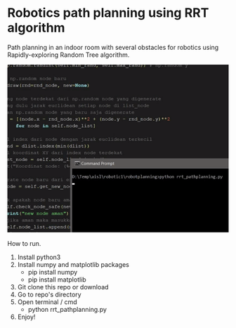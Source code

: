 # Robotics path planning using RRT algorithm
Path planning in an indoor room with several obstacles for robotics using Rapidly-exploring Random Tree algorithm.

<img src="RRT-oskar.gif" width="600">

How to run.
1. Install python3
2. Install numpy and matplotlib packages
    - pip install numpy
    - pip install matplotlib
3. Git clone this repo or download
4. Go to repo's directory
5. Open terminal / cmd
    - python rrt_pathplanning.py
6. Enjoy!
